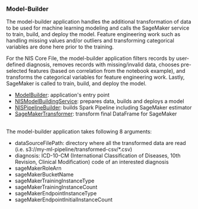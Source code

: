 ### Model-Builder

The model-builder application handles the additional transformation of data to be used for machine learning modeling and calls the SageMaker service to train, build, and deploy the model. 
Feature engineering work such as handling missing values and/or outliers and transforming categorical variables are done here prior to the training.  

For the NIS Core File, the model-builder application filters records by user-defined diagnosis, removes records with missing/invalid data, chooses pre-selected features (based on correlation from the notebook example), and transforms the categorical variables for feature engineering work. 
Lastly, SageMaker is called to train, build, and deploy the model.

- <a href = "https://github.com/dalinkim/ml-pipeline/blob/master/model-builder/src/main/scala/edu/uwm/cs/ModelBuilder.scala">ModelBuilder</a>: application's entry point 
- <a href = "https://github.com/dalinkim/ml-pipeline/blob/master/model-builder/src/main/scala/edu/uwm/cs/NISModelBuildingService.scala">NISModelBuildingService</a>: prepares data, builds and deploys a model
- <a href = "https://github.com/dalinkim/ml-pipeline/blob/master/model-builder/src/main/scala/edu/uwm/cs/NISPipelineBuilder.scala">NISPipelineBuilder</a>: builds Spark Pipeline including SageMaker estimator
- <a href = "https://github.com/dalinkim/ml-pipeline/blob/master/model-builder/src/main/scala/edu/uwm/cs/SageMakerTransformer.scala">SageMakerTransformer</a>: transform final DataFrame for SageMaker

<br>
The model-builder application takes following 8 arguments: 

- dataSourceFilePath: directory where all the transformed data are read (i.e. s3://my-ml-pipeline/transformed-csv/*.csv)
- diagnosis: ICD-10-CM (International Classification of Diseases, 10th Revision, Clinical Modification) code of an interested diagnosis
- sageMakerRoleArn
- sageMakerBucketName
- sageMakerTrainingInstanceType
- sageMakerTrainingInstanceCount
- sageMakerEndpointInstanceType
- sageMakerEndpointInitialInstanceCount

